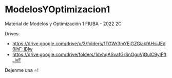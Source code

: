 # ModelosYOptimizacion1
Material de Modelos y Optimización 1 FIUBA - 2022 2C

Drives:
* https://drive.google.com/drive/u/3/folders/1TGWr3mYEjGZGiakfAHsiJEd0ihF_lBlw
* https://drive.google.com/drive/folders/1dvhqASvafGrSnOguVjGulC9yIFft_ivF

Dejenme una ⭐!
